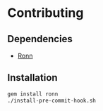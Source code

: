 # Contributing

## Dependencies

- [Ronn](https://rtomayko.github.io/ronn/)

## Installation

```bash
gem install ronn
./install-pre-commit-hook.sh
```
